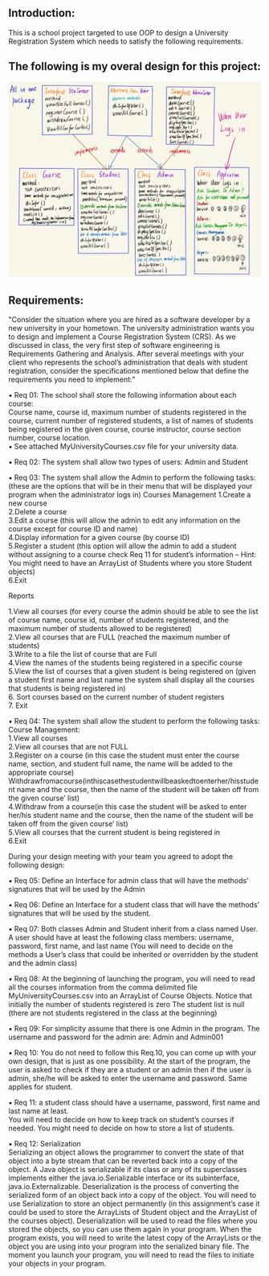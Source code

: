 ## Introduction:

This is a school project targeted to use OOP to design a University Registration System which needs to satisfy the following requirements.

## The following is my overal design for this project:
![myDesign](img/overallDesign.jpg)

##  Requirements:

"Consider the situation where you are hired as a software developer by a new university in your hometown. The university administration wants you to design and implement a Course Registration System (CRS).
As we discussed in class, the very first step of software engineering is Requirements Gathering and Analysis.
After several meetings with your client who represents the school’s administration that deals with student registration, consider the specifications mentioned below that define the requirements you need to implement:"

▪ Req 01: The school shall store the following information about each course:  
Course name, course id, maximum number of students registered in the course, current number of registered students, a list of names of students being registered in the given course, course instructor, course section number, course location.  
▪ See attached MyUniversityCourses.csv file for your university data.  

▪ Req 02: The system shall allow two types of users: Admin and Student

▪ Req 03: The system shall allow the Admin to perform the following tasks: (these are the options that will be in their menu that will be displayed your program when the administrator logs in)
Courses Management
1.Create a new course  
2.Delete a course  
3.Edit a course (this will allow the admin to edit any information on the course except for course ID and name)  
4.Display information for a given course (by course ID)  
5.Register a student (this option will allow the admin to add a student without assigning to a course check Req 11 for student’s information – Hint: You might need to have an ArrayList of Students where you store Student objects)  
6.Exit  

Reports  

1.View all courses (for every course the admin should be able to see the list of course name, course id, number of students registered, and the maximum number of students allowed to be registered)  
2.View all courses that are FULL (reached the maximum number of students)  
3.Write to a file the list of course that are Full  
4.View the names of the students being registered in a specific course  
5.View the list of courses that a given student is being registered on (given a student first name and last name the system shall display all the courses that students is being registered in)  
6. Sort courses based on the current number of student registers   
7. Exit  

▪ Req 04: The system shall allow the student to perform the following tasks:   
Course Management:  
1.View all courses  
2.View all courses that are not FULL  
3.Register on a course (in this case the student must enter the course name, section, and student full name, the name will be added to the appropriate course) Withdrawfromacourse(inthiscasethestudentwillbeaskedtoenterher/hisstudent name and the course, then the name of the student will be taken off from the given course’ list)  
4.Withdraw from a course(in this case the student will be asked to enter her/his student name and the course, then the name of the student will be taken off from the given course’ list)  
5.View all courses that the current student is being registered in  
6.Exit  

During your design meeting with your team you agreed to adopt the following design:

▪ Req 05: Define an Interface for admin class that will have the methods’ signatures that will be used by the Admin

▪ Req 06: Define an Interface for a student class that will have the methods’ signatures that will be used by the student.

▪ Req 07: Both classes Admin and Student inherit from a class named User.
A user should have at least the following class members: username, password, first name, and last name (You will need to decide on the methods a User’s class that could be inherited or overridden by the student and the admin class)

▪ Req 08: At the beginning of launching the program, you will need to read all the courses information from the comma delimited file MyUniversityCourses.csv into an ArrayList of Course Objects. Notice that initially the number of students registered is zero
The student list is null (there are not students registered in the class at the beginning)

▪ Req 09: For simplicity assume that there is one Admin in the program. The username and password for the admin are: Admin and Admin001

▪ Req 10: You do not need to follow this Req.10, you can come up with your own design, that is just as one possibility. At the start of the program, the user is asked to check if they are a student or an admin then if the user is admin, she/he will be asked to enter the username and password. Same applies for student.

▪ Req 11: a student class should have a username, password, first name and last name at least.  
You will need to decide on how to keep track on student’s courses if needed. You might need to decide on how to store a list of students.

▪ Req 12: Serialization  
Serializing an object allows the programmer to convert the state of that object into a byte stream that can
be reverted back into a copy of the object. A Java object is serializable if its class or any of its superclasses implements either the java.io.Serializable interface or its subinterface, java.io.Externalizable. Deserialization is the process of converting the serialized form of an object back into a copy of the object. You will need to use Serialization to store an object permanently (in this assignment’s case it could be used to store the ArrayLists of Student object and the ArrayList of the courses object). Deserialization will be used to read the files where you stored the objects, so you can use them again in your program. When the program exists, you will need to write the latest copy of the ArrayLists or the object you are using into your program into the serialized binary file. The moment you launch your program, you will need to read the files to initiate your objects in your program.



